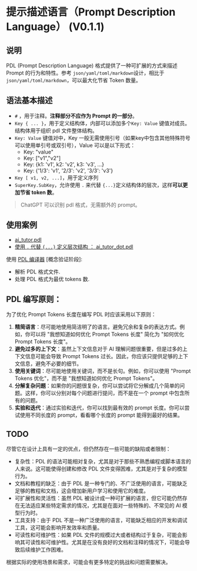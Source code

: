 # 提示描述语言（Prompt Description Language） (V0.1.1)

## 说明

PDL (Prompt Description Language) 格式提供了一种可扩展的方式来描述 Prompt 的行为和特性。参考 `json/yaml/toml/markdown`设计，相比于 `json/yaml/toml/markdown`，可以最大化节省 Token 数量。

## 语法基本描述

- `#` ，用于注释。**注释部分不应作为 Prompt 的一部分**。
- `Key { ... }`，用于定义结构体，内部可以添加多个`Key: Value` 键值对成员。结构体用于组织 pdl 文件整体结构。
- `Key: Value` 键值对中，Key 一般无需使用引号（如果key中包含其他特殊符号可以使用单引号或双引号），Value 可以是以下形式：
    - Key: "value"
    - Key: ["v1","v2"]
    - Key: {k1: 'v1', k2: 'v2', k3: 'v3', ...}
    - Key: {'1/3': 'v1', '2/3': 'v2', '3/3': 'v3'}
- `Key [ v1, v2, ...]`，用于定义序列
- `SuperKey.SubKey`，允许使用 `.` 来代替 `{...}`定义结构体的层次，这样**可以更加节省 token 数**。

> ChatGPT 可以识别 pdl 格式，无需额外的 prompt。

## 使用案例

- [ai_tutor.pdl](./templates/ai_tutor.pdl)
- [使用 `.` 代替 `{...}` 定义层次结构 ： ai_tutor_dot.pdl](./templates/ai_tutor_dot.pdl)

使用 [PDL 编译器](./pdl_compiler/README.md) [概念验证阶段]:

- 解析 PDL 格式文件.
- 处理 PDL 格式为最优 tokens 数.

## PDL 编写原则：

为了优化 Prompt Tokens 长度在编写 PDL 时应该采用以下原则：

1. **精简语言**：尽可能地使用简洁明了的语言。避免冗余和复杂的表达方式。例如，你可以将 "我想知道如何优化 Prompt Tokens 长度" 简化为 "如何优化 Prompt Tokens 长度"。
2. **避免过多的上下文**：虽然上下文信息对于 AI 理解问题很重要，但是过多的上下文信息可能会导致 Prompt Tokens 过长。因此，你应该只提供足够的上下文信息，避免不必要的细节。
3. **使用关键词**：尽可能地使用关键词，而不是长句。例如，你可以使用 "Prompt Tokens 优化"，而不是 "我想知道如何优化 Prompt Tokens"。
4. **分解复杂问题**：如果你的问题很复杂，你可以尝试将它分解成几个简单的问题。这样，你可以分别对每个问题进行提问，而不是在一个 prompt 中包含所有的问题。
5. **实验和迭代**：通过实验和迭代，你可以找到最有效的 prompt 长度。你可以尝试使用不同长度的 prompt，看看哪个长度的 prompt 能得到最好的结果。

## TODO

尽管它在设计上具有一定的优点，但仍然存在一些可能的缺陷或者限制：

- 复杂性：PDL 的语法可能相对复杂，尤其是对于那些不熟悉编程或脚本语言的人来说。这可能使得创建和修改 PDL 文件变得困难，尤其是对于复杂的模型行为。
- 文档和教程的缺乏：由于 PDL 是一种专门的、不广泛使用的语言，可能缺乏足够的教程和文档，这会增加新用户学习和使用它的难度。
- 可扩展性和灵活性：虽然 PDL 被设计成一种可扩展的语言，但它可能仍然存在无法适应某些特定需求的情况，尤其是在面对一些特殊的、不常见的 AI 模型行为时。
- 工具支持：由于 PDL 不是一种广泛使用的语言，可能缺乏相应的开发和调试工具，这可能会影响开发效率和质量。
- 可读性和可维护性：如果 PDL 文件的规模过大或者结构过于复杂，可能会影响其可读性和可维护性。尤其是在没有良好的文档和注释的情况下，可能会导致后续维护工作困难。

根据实际的使用场景和需求，可能会有更多特定的挑战和问题需要解决。


